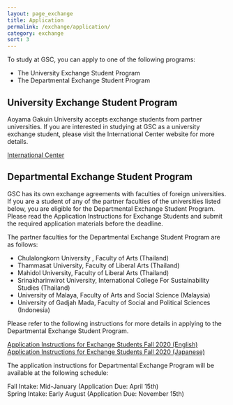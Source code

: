 ```yaml
---
layout: page_exchange
title: Application
permalink: /exchange/application/
category: exchange
sort: 3
---
```


To study at GSC, you can apply to one of the following programs:
<ul class="list-dot">
<li>The University Exchange Student Program</li>
<li>The Departmental Exchange Student Program</li>
</ul>


## University Exchange Student Program
Aoyama Gakuin University accepts exchange students from partner universities. If you are interested in studying at GSC as a university exchange student, please visit the International Center website for more details.

<a href="http://web.iec.aoyama.ac.jp/" target="_blank" class="pop">International Center</a> 


## Departmental Exchange Student Program
GSC has its own exchange agreements with faculties of foreign universities. If you are a student of any of the partner faculties of the universities listed below, you are eligible for the Departmental Exchange Student Program. Please read the Application Instructions for Exchange Students and submit the required application materials before the deadline.

The partner faculties for the Departmental Exchange Student Program are as follows:  

<ul class="list-dot">
<li>Chulalongkorn University , Faculty of Arts (Thailand)</li>
<li>Thammasat University, Faculty of Liberal Arts (Thailand)</li>
<li>Mahidol University, Faculty of Liberal Arts (Thailand)</li>
<li>Srinakharinwirot University, International College For Sustainability Studies (Thailand)</li>
<li>University of Malaya, Faculty of Arts and Social Science (Malaysia)</li>
<li>University of Gadjah Mada, Faculty of Social and Political Sciences (Indonesia)</li>
</ul>
Please refer to the following instructions for more details in applying to the Departmental Exchange Student Program.  


<a href="../../assets/docs/2020/2020_Fall_Application_Instructions_for_Exchange_Students(English).pdf" target="_blank" class="pdf">Application Instructions for Exchange Students Fall 2020 (English)</a>   
<a href="../../assets/docs/2020/2020_Fall_Application_Instructions_for_Exchange_Students(Japanese).pdf" target="_blank" class="pdf">Application Instructions for Exchange Students Fall 2020 (Japanese)</a>


The application instructions for Departmental Exchange Program will be available at the following schedule:

Fall Intake: Mid-January (Application Due: April 15th)  
Spring Intake: Early August (Application Due: November 15th) 